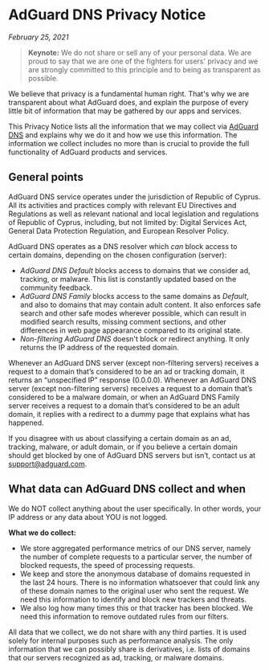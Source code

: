 # AdGuard DNS Privacy Notice
*February 25, 2021*

> **Keynote:** We do not share or sell any of your personal data. We are proud to say that we are one of the fighters for users' privacy and we are strongly committed to this principle and to being as transparent as possible.

We believe that privacy is a fundamental human right. That's why we are transparent about what AdGuard does, and explain the purpose of every little bit of information that may be gathered by our apps and services.

This Privacy Notice lists all the information that we may collect via [AdGuard DNS](https://adguard.com/en/adguard-dns/overview.html) and explains why we do it and how we use this information. The information we collect includes no more than is crucial to provide the full functionality of AdGuard products and services.

## General points

AdGuard DNS service operates under the jurisdiction of Republic of Cyprus. All its activities and practices comply with relevant EU Directives and Regulations as well as relevant national and local legislation and regulations of Republic of Cyprus, including, but not limited by: Digital Services Act, General Data Protection Regulation, and European Resolver Policy. 

AdGuard DNS operates as a DNS resolver which *can* block access to certain domains, depending on the chosen configuration (server):

* *AdGuard DNS Default* blocks access to domains that we consider ad, tracking, or malware. This list is constantly updated based on the community feedback.
* *AdGuard DNS Family* blocks access to the same domains as *Default*, and also to domains that may contain adult content. It also enforces safe search and other safe modes wherever possible, which can result in modified search results, missing comment sections, and other differences in web page appearance compared to its original state.
* *Non-filtering AdGuard DNS* doesn't block or redirect anything. It only returns the IP address of the requested domain.

Whenever an AdGuard DNS server (except non-filtering servers) receives a request to a domain that’s considered to be an ad or tracking domain, it returns an “unspecified IP” response (0.0.0.0). Whenever an AdGuard DNS server (except non-filtering servers) receives a request to a domain that’s considered to be a malware domain, or when an AdGuard DNS Family server receives a request to a domain that’s considered to be an adult domain, it replies with a redirect to a dummy page that explains what has happened.

If you disagree with us about classifying a certain domain as an ad, tracking, malware, or adult domain, or if you believe a certain domain should get blocked by one of AdGuard DNS servers but isn’t, contact us at support@adguard.com.

## What data can AdGuard DNS collect and when

We do NOT collect anything about the user specifically. In other words, your IP address or any data about YOU is not logged.

**What we do collect:**

* We store aggregated performance metrics of our DNS server, namely the number of complete requests to a particular server, the number of blocked requests, the speed of processing requests.
* We keep and store the anonymous database of domains requested in the last 24 hours. There is no information whatsoever that could link any of these domain names to the original user who sent the request. We need this information to identify and block new trackers and threats.
* We also log how many times this or that tracker has been blocked. We need this information to remove outdated rules from our filters.

All data that we collect, we do not share with any third parties. It is used solely for internal purposes such as performance analysis. The only information that we can possibly share is derivatives, i.e. lists of domains that our servers recognized as ad, tracking, or malware domains.